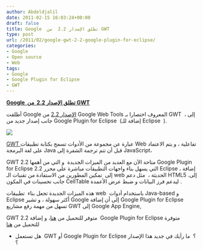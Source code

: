 ```yaml
---
author: Abdeldjalil
date: 2011-02-15 16:03:24+00:00
draft: false
title: Google  تطلق الإصدار 2.2  من GWT
type: post
url: /2011/02/google-gwt-2-2-google-plugin-for-eclipse/
categories:
- Google
- Open source
- Web
tags:
- Google
- Google Plugin for Eclipse
- GWT
---
```


**[Google  تطلق الإصدار 2.2  من GWT](https://www.it-scoop.com/2011/02/google-gwt-2-2-google-plugin-for-eclipse/)**


أطلقت Google [الإصدار 2.2](http://googlewebtoolkit.blogspot.com/2011/02/google-plugin-for-eclipse-and-gwt-22.html) من Google Web Tools المعروف اختصارا بـ GWT  ، إلى جانب إصدار جديد من Google Plugin for Eclipse  (إضافة للـ Eclipse  ).

[![](https://4.bp.blogspot.com/_HrTFtSYIY_8/TJI51hat_zI/AAAAAAAAABM/lEhElpZTeEA/s640/Picture+3+10-39-12.png)
](https://www.it-scoop.com/2011/02/google-gwt-2-2-google-plugin-for-eclipse/)

[GWT ](http://en.wikipedia.org/wiki/Google_Web_Toolkit)عبارة عن مجموعة من الأدوات تسمح بكتابة تطبيقات Web تفاعلية ، و يتم الاعتماد على لغة البرمجة Java قبل أن تتم ترجمة الشفرة إلى JavaScript،

GWT 2.2 متاحة الآن مع العديد من الميزات الجديدة  و التي من أهمها Google Plugin for Eclipse 2.2 التي يسهل بناء واجهات التطبيقات مباشرة على محرر Eclipse ، إضافة إلى  تمكين المطورين من الاستفادة من تقنيات الـ web الحديثة ،  مثل دعم HTML5 .إلى جانب تحسينات في المكون CellTable ليدعم فرز البيانات و ضبط عرض الأعمدة .

هذه الميزات الجديدة تجعل بناء  تطبيقات web  باستخدام أدوات Java-based و Eclipse أكثر سهولة ، و تشير Google إلى أن إضافة Google Plugin for Eclipse تسهل من مهمة رفع مشاريع GWT إلى Google App Engine,

GWT 2.2 متوفر للتحميل من [هنا](http://code.google.com/webtoolkit/download.html)، و إضافة  Google Plugin for Eclipse متوفرة للتحميل من [هنا](http://code.google.com/intl/en/eclipse/docs/getting_started.html)

- هل تستعمل  GWT أو Google Plugin for Eclipse ؟  ما رأيك في جديد هذا الإصدار ؟
